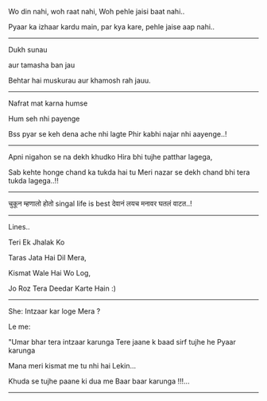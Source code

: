 Wo din nahi, woh raat nahi, Woh pehle jaisi baat nahi..

Pyaar ka izhaar kardu main, par kya kare, pehle jaise aap nahi..

___

Dukh sunau

aur tamasha ban jau

Behtar hai muskurau aur khamosh rah jauu.

___

Nafrat mat karna humse

Hum seh nhi payenge

Bss pyar se keh dena ache nhi lagte Phir kabhi najar nhi aayenge..!

___

Apni nigahon se na dekh khudko Hira bhi tujhe patthar lagega,

Sab kehte honge chand ka tukda hai tu Meri nazar se dekh chand bhi tera tukda lagega..!!

____

चुकून म्हणालो होतो singal life is best देवानं लयच मनावर घतलं वाटत..!

___
Lines..

Teri Ek Jhalak Ko

Taras Jata Hai Dil Mera,

Kismat Wale Hai Wo Log,

Jo Roz Tera Deedar Karte Hain :)

___

She: Intzaar kar loge Mera ?

Le me:

"Umar bhar tera intzaar karunga Tere jaane k baad sirf tujhe he Pyaar karunga

Mana meri kismat me tu nhi hai Lekin...

Khuda se tujhe paane ki dua me Baar baar karunga !!!...

____

